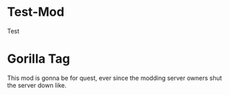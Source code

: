 # Test-Mod
Test

# Gorilla Tag
This mod is gonna be for quest, ever since the modding server owners shut the server down like.
